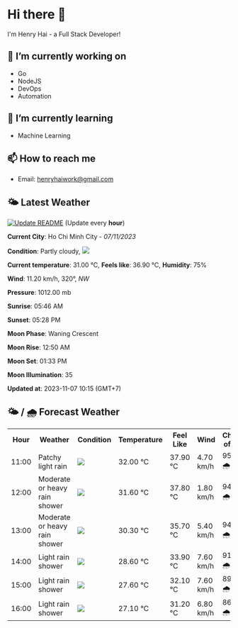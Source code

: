 # Hi there 👋

I'm Henry Hai - a Full Stack Developer!

## 🔭 I’m currently working on

- Go
- NodeJS
- DevOps
- Automation

## 🌱 I’m currently learning

- Machine Learning

## 📫 How to reach me

- Email: <henryhaiwork@gmail.com>

## 🌤️ Latest Weather
[![Update README](https://github.com/henry0hai/henry0hai/actions/workflows/udpateReadme.yml/badge.svg)](https://github.com/henry0hai/henry0hai/actions/workflows/udpateReadme.yml)
(Update every **hour**)
<!-- CURRENT_WEATHER:START -->
**Current City**: Ho Chi Minh City - *07/11/2023*

**Condition**: Partly cloudy, <img src="https://cdn.weatherapi.com/weather/64x64/day/116.png"/>

**Current temperature**: 31.00 °C, **Feels like**: 36.90 °C, **Humidity**: 75%

**Wind**: 11.20 km/h, 320°, *NW*

**Pressure**: 1012.00 mb

**Sunrise**: 05:46 AM

**Sunset**: 05:28 PM

**Moon Phase**: Waning Crescent

**Moon Rise**: 12:50 AM

**Moon Set**: 01:33 PM

**Moon Illumination**: 35

**Updated at**: 2023-11-07 10:15 (GMT+7)<!-- CURRENT_WEATHER:END -->

## 🌤️ / 🌧️ Forecast Weather
<!-- FORECAST_WEATHER:START -->
<table>
		<tr>
			<th>Hour</th>
			<th>Weather</th>
			<th>Condition</th>
			<th>Temperature</th>
			<th>Feel Like</th>
			<th>Wind</th>
			<th>Chance of Rain</th>
		</tr>
				<tr>
					<td>11:00</td>
					<td>Patchy light rain</td>
					<td><img src='https://cdn.weatherapi.com/weather/64x64/day/293.png'/></td>
					<td>32.00 °C</td>
					<td>37.90 °C</td>
					<td>4.70 km/h</td>
					<td>95 % 🌧️</td>
				</tr>
				<tr>
					<td>12:00</td>
					<td>Moderate or heavy rain shower</td>
					<td><img src='https://cdn.weatherapi.com/weather/64x64/day/356.png'/></td>
					<td>31.60 °C</td>
					<td>37.80 °C</td>
					<td>1.80 km/h</td>
					<td>94 % 🌧️</td>
				</tr>
				<tr>
					<td>13:00</td>
					<td>Moderate or heavy rain shower</td>
					<td><img src='https://cdn.weatherapi.com/weather/64x64/day/356.png'/></td>
					<td>30.30 °C</td>
					<td>35.70 °C</td>
					<td>5.40 km/h</td>
					<td>94 % 🌧️</td>
				</tr>
				<tr>
					<td>14:00</td>
					<td>Light rain shower</td>
					<td><img src='https://cdn.weatherapi.com/weather/64x64/day/353.png'/></td>
					<td>28.60 °C</td>
					<td>33.90 °C</td>
					<td>7.60 km/h</td>
					<td>91 % 🌧️</td>
				</tr>
				<tr>
					<td>15:00</td>
					<td>Light rain shower</td>
					<td><img src='https://cdn.weatherapi.com/weather/64x64/day/353.png'/></td>
					<td>27.60 °C</td>
					<td>32.10 °C</td>
					<td>7.60 km/h</td>
					<td>89 % 🌧️</td>
				</tr>
				<tr>
					<td>16:00</td>
					<td>Light rain shower</td>
					<td><img src='https://cdn.weatherapi.com/weather/64x64/day/353.png'/></td>
					<td>27.10 °C</td>
					<td>31.20 °C</td>
					<td>6.80 km/h</td>
					<td>86 % 🌧️</td>
				</tr>
</table>
<!-- FORECAST_WEATHER:END -->
